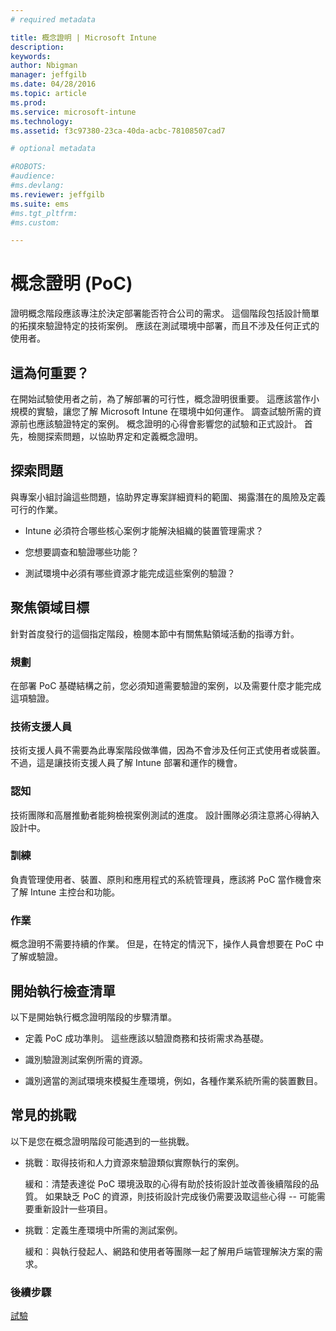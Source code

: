 ```yaml
---
# required metadata

title: 概念證明 | Microsoft Intune
description:
keywords:
author: Nbigman
manager: jeffgilb
ms.date: 04/28/2016
ms.topic: article
ms.prod:
ms.service: microsoft-intune
ms.technology:
ms.assetid: f3c97380-23ca-40da-acbc-78108507cad7

# optional metadata

#ROBOTS:
#audience:
#ms.devlang:
ms.reviewer: jeffgilb
ms.suite: ems
#ms.tgt_pltfrm:
#ms.custom:

---
```


# 概念證明 (PoC)
證明概念階段應該專注於決定部署能否符合公司的需求。 這個階段包括設計簡單的拓撲來驗證特定的技術案例。  應該在測試環境中部署，而且不涉及任何正式的使用者。

## 這為何重要？
在開始試驗使用者之前，為了解部署的可行性，概念證明很重要。 這應該當作小規模的實驗，讓您了解 Microsoft Intune 在環境中如何運作。 調查試驗所需的資源前也應該驗證特定的案例。 概念證明的心得會影響您的試驗和正式設計。
首先，檢閱探索問題，以協助界定和定義概念證明。

## 探索問題
與專案小組討論這些問題，協助界定專案詳細資料的範圍、揭露潛在的風險及定義可行的作業。

-   Intune 必須符合哪些核心案例才能解決組織的裝置管理需求？

-   您想要調查和驗證哪些功能？

-   測試環境中必須有哪些資源才能完成這些案例的驗證？

## 聚焦領域目標
針對首度發行的這個指定階段，檢閱本節中有關焦點領域活動的指導方針。

### 規劃
在部署 PoC 基礎結構之前，您必須知道需要驗證的案例，以及需要什麼才能完成這項驗證。

### 技術支援人員
技術支援人員不需要為此專案階段做準備，因為不會涉及任何正式使用者或裝置。 不過，這是讓技術支援人員了解 Intune 部署和運作的機會。

### 認知
技術團隊和高層推動者能夠檢視案例測試的進度。 設計團隊必須注意將心得納入設計中。

### 訓練
負責管理使用者、裝置、原則和應用程式的系統管理員，應該將 PoC 當作機會來了解 Intune 主控台和功能。

### 作業
概念證明不需要持續的作業。 但是，在特定的情況下，操作人員會想要在 PoC 中了解或驗證。

## 開始執行檢查清單
以下是開始執行概念證明階段的步驟清單。

-   定義 PoC 成功準則。 這些應該以驗證商務和技術需求為基礎。

-   識別驗證測試案例所需的資源。

-   識別適當的測試環境來模擬生產環境，例如，各種作業系統所需的裝置數目。

## 常見的挑戰
以下是您在概念證明階段可能遇到的一些挑戰。

-   挑戰︰取得技術和人力資源來驗證類似實際執行的案例。

    緩和︰清楚表達從 PoC 環境汲取的心得有助於技術設計並改善後續階段的品質。 如果缺乏 PoC 的資源，則技術設計完成後仍需要汲取這些心得 -- 可能需要重新設計一些項目。

-   挑戰︰定義生產環境中所需的測試案例。

    緩和︰與執行發起人、網路和使用者等團隊一起了解用戶端管理解決方案的需求。

### 後續步驟
[試驗](pilot.md)


<!--HONumber=May16_HO2-->


